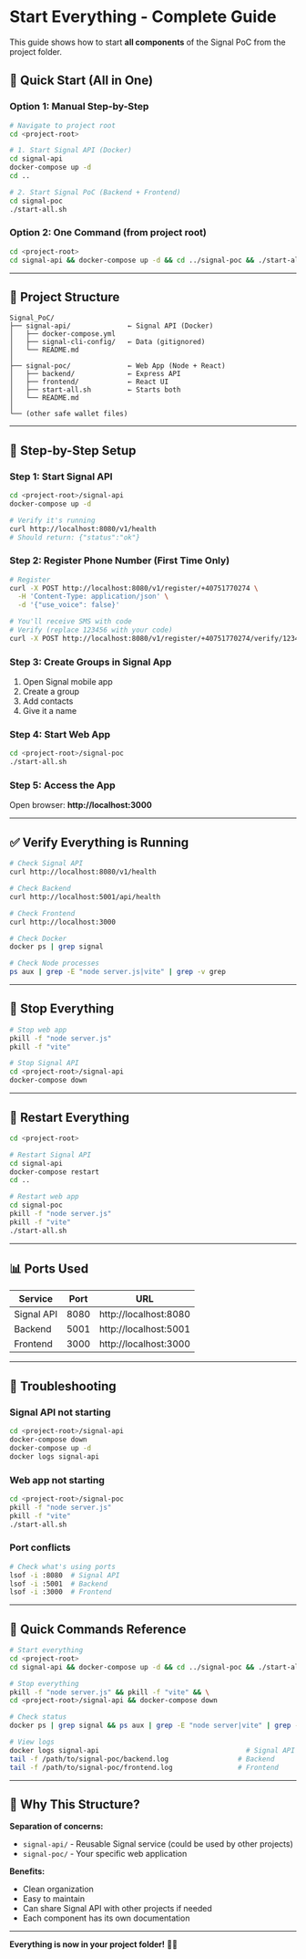# Start Everything - Complete Guide

This guide shows how to start **all components** of the Signal PoC from the project folder.

## 🚀 Quick Start (All in One)

### Option 1: Manual Step-by-Step

```bash
# Navigate to project root
cd <project-root>

# 1. Start Signal API (Docker)
cd signal-api
docker-compose up -d
cd ..

# 2. Start Signal PoC (Backend + Frontend)
cd signal-poc
./start-all.sh
```

### Option 2: One Command (from project root)

```bash
cd <project-root>
cd signal-api && docker-compose up -d && cd ../signal-poc && ./start-all.sh
```

---

## 📁 Project Structure

```
Signal_PoC/
├── signal-api/              ← Signal API (Docker)
│   ├── docker-compose.yml
│   ├── signal-cli-config/   ← Data (gitignored)
│   └── README.md
│
├── signal-poc/              ← Web App (Node + React)
│   ├── backend/             ← Express API
│   ├── frontend/            ← React UI
│   ├── start-all.sh         ← Starts both
│   └── README.md
│
└── (other safe wallet files)
```

---

## 🔧 Step-by-Step Setup

### Step 1: Start Signal API

```bash
cd <project-root>/signal-api
docker-compose up -d

# Verify it's running
curl http://localhost:8080/v1/health
# Should return: {"status":"ok"}
```

### Step 2: Register Phone Number (First Time Only)

```bash
# Register
curl -X POST http://localhost:8080/v1/register/+40751770274 \
  -H 'Content-Type: application/json' \
  -d '{"use_voice": false}'

# You'll receive SMS with code
# Verify (replace 123456 with your code)
curl -X POST http://localhost:8080/v1/register/+40751770274/verify/123456
```

### Step 3: Create Groups in Signal App

1. Open Signal mobile app
2. Create a group
3. Add contacts
4. Give it a name

### Step 4: Start Web App

```bash
cd <project-root>/signal-poc
./start-all.sh
```

### Step 5: Access the App

Open browser: **http://localhost:3000**

---

## ✅ Verify Everything is Running

```bash
# Check Signal API
curl http://localhost:8080/v1/health

# Check Backend
curl http://localhost:5001/api/health

# Check Frontend
curl http://localhost:3000

# Check Docker
docker ps | grep signal

# Check Node processes
ps aux | grep -E "node server.js|vite" | grep -v grep
```

---

## 🛑 Stop Everything

```bash
# Stop web app
pkill -f "node server.js"
pkill -f "vite"

# Stop Signal API
cd <project-root>/signal-api
docker-compose down
```

---

## 🔄 Restart Everything

```bash
cd <project-root>

# Restart Signal API
cd signal-api
docker-compose restart
cd ..

# Restart web app
cd signal-poc
pkill -f "node server.js"
pkill -f "vite"
./start-all.sh
```

---

## 📊 Ports Used

| Service | Port | URL |
|---------|------|-----|
| Signal API | 8080 | http://localhost:8080 |
| Backend | 5001 | http://localhost:5001 |
| Frontend | 3000 | http://localhost:3000 |

---

## 🐛 Troubleshooting

### Signal API not starting

```bash
cd <project-root>/signal-api
docker-compose down
docker-compose up -d
docker logs signal-api
```

### Web app not starting

```bash
cd <project-root>/signal-poc
pkill -f "node server.js"
pkill -f "vite"
./start-all.sh
```

### Port conflicts

```bash
# Check what's using ports
lsof -i :8080  # Signal API
lsof -i :5001  # Backend
lsof -i :3000  # Frontend
```

---

## 📝 Quick Commands Reference

```bash
# Start everything
cd <project-root>
cd signal-api && docker-compose up -d && cd ../signal-poc && ./start-all.sh

# Stop everything
pkill -f "node server.js" && pkill -f "vite" && \
cd <project-root>/signal-api && docker-compose down

# Check status
docker ps | grep signal && ps aux | grep -E "node server|vite" | grep -v grep

# View logs
docker logs signal-api                                    # Signal API
tail -f /path/to/signal-poc/backend.log                 # Backend
tail -f /path/to/signal-poc/frontend.log                # Frontend
```

---

## 🎯 Why This Structure?

**Separation of concerns:**
- `signal-api/` - Reusable Signal service (could be used by other projects)
- `signal-poc/` - Your specific web application

**Benefits:**
- Clean organization
- Easy to maintain
- Can share Signal API with other projects if needed
- Each component has its own documentation

---

**Everything is now in your project folder!** 📁✨

